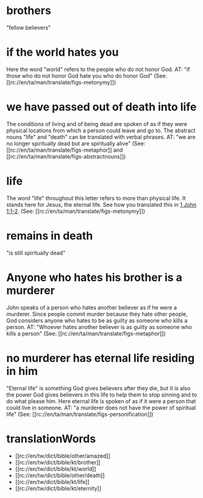 # brothers

"fellow believers"

# if the world hates you

Here the word "world" refers to the people who do not honor God. AT: "if those who do not honor God hate you who do honor God" (See: [[rc://en/ta/man/translate/figs-metonymy]])

# we have passed out of death into life

The conditions of living and of being dead are spoken of as if they were physical locations from which a person could leave and go to. The abstract nouns "life" and "death" can be translated with verbal phrases. AT: "we are no longer spiritually dead but are spiritually alive" (See: [[rc://en/ta/man/translate/figs-metaphor]] and [[rc://en/ta/man/translate/figs-abstractnouns]])

# life

The word "life" throughout this letter refers to more than physical life. It stands here for Jesus, the eternal life. See how you translated this in [1 John 1:1-2](../01/01.md). (See: [[rc://en/ta/man/translate/figs-metonymy]])

# remains in death

"is still spiritually dead"

# Anyone who hates his brother is a murderer

John speaks of a person who hates another believer as if he were a murderer. Since people commit murder because they hate other people, God considers anyone who hates to be as guilty as someone who kills a person. AT: "Whoever hates another believer is as guilty as someone who kills a person" (See: [[rc://en/ta/man/translate/figs-metaphor]])

# no murderer has eternal life residing in him

"Eternal life" is something God gives believers after they die, but it is also the power God gives believers in this life to help them to stop sinning and to do what please him. Here eternal life is spoken of as if it were a person that could live in someone. AT: "a murderer does not have the power of spiritual life" (See: [[rc://en/ta/man/translate/figs-personification]])

# translationWords

* [[rc://en/tw/dict/bible/other/amazed]]
* [[rc://en/tw/dict/bible/kt/brother]]
* [[rc://en/tw/dict/bible/kt/world]]
* [[rc://en/tw/dict/bible/other/death]]
* [[rc://en/tw/dict/bible/kt/life]]
* [[rc://en/tw/dict/bible/kt/eternity]]